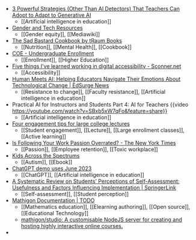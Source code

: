- [3 Powerful Strategies (Other Than AI Detectors) That Teachers Can Adopt to Adapt to Generative AI](https://thealgorithmicbridge.substack.com/p/3-powerful-strategies-other-than)
	- [[Artificial intelligence in education]]
- [Gender and Tech Resources](https://gendersec.tacticaltech.org/wiki/index.php/Main_Page)
	- [[Gender equity]], [[Mediawiki]]
- [The Sad Bastard Cookbook by tRaum Books](https://traumbooks.itch.io/the-sad-bastard-cookbook)
	- [[Nutrition]], [[Mental Health]], [[Cookbook]]
- [COE - Undergraduate Enrollment](https://nces.ed.gov/programs/coe/indicator/cha/undergrad-enrollment)
	- [[Enrollment]], [[Higher Education]]
- [Five things I've learned working in digital accessibility - Sconner.net](https://sconner.net/blog/five-things-ive-learned-working-in-accessibility/)
	- [[Accessibility]]
- [Human Meets AI: Helping Educators Navigate Their Emotions About Technological Change | EdSurge News](https://www.edsurge.com/news/2023-08-04-human-meets-ai-helping-educators-navigate-their-emotions-about-technological-change)
	- [[Resistance to change]], [[Faculty resistance]], [[Artificial intelligence in education]]
- Practical AI for Instructors and Students Part 4: AI for Teachers {{video https://youtube.com/watch?v=SBxb5xW7qFo&feature=share}}
	- [[Artificial intelligence in education]]
- [Four engagement tips for large college lectures](https://www.insidehighered.com/news/student-success/academic-life/2023/08/03/four-engagement-tips-large-college-lectures)
	- [[Student engagement]], [[Lecture]], [[Large enrollment classes]], [[Active learning]]
- [Is Following Your Work Passion Overrated? - The New York Times](https://www.nytimes.com/2023/08/03/business/work-passion-overrated.html?unlocked_article_code=5NPV7AwpaCGkfjDIePn8gWq-DBa3HXZad_ekGCKM9FhLnxlls81xW5RqFNEjTwb-sKR9X8ccKreto7uKnUC7_G0TQj-ZTADt_-iVHNg_GyqcUmHdOYUuGrWsVDcpr0PX48QHDVmGT5na7rlQF3_Wg_jHfgkgR3rbSiNFYoYJIfgvKgLbGziS3C_zRtwOEwKmt_x83wT_8xrR9SXHl9_EzSVhTFH_vWVWa1S1BoBon32U_CKeHOJX6ZBUKJsekff7XweSwoGcFJIXsT82r6hbphYaQqvJorZCiWPKRFRfI1usbmrE3Ymfpo7SsQV-qTK9fMfNk3gAQNZqlvv_6oL0Swk&smid=url-share)
	- [[Passion]], [[Employee retention]], [[Toxic workplace]]
- [Kids Across the Spectrums](https://mitpress.mit.edu/9780262545365/kids-across-the-spectrums/)
	- [[Autism]], [[Ebook]]
- [ChatGPT demo uses June 2023](https://www.canva.com/design/DAFmX1p4QuU/fyMCYhiqqB4lYPMmXYUFXg/watch)
	- [[ChatGPT]], [[Artificial intelligence in education]]
- [A Systematic Review on Students’ Perceptions of Self-Assessment: Usefulness and Factors Influencing Implementation | SpringerLink](https://link.springer.com/article/10.1007/s10648-023-09799-1)
	- [[Self-assessment]], [[Student perception]]
- [Mathigon Documentation | TODO](https://mathigon.io/)
	- [[Mathematics education]], [[Elearning authoring]], [[Open source]], [[Educational Technology]]
	- [mathigon/studio: A customisable NodeJS server for creating and hosting highly interactive online courses.](https://github.com/mathigon/studio)
-